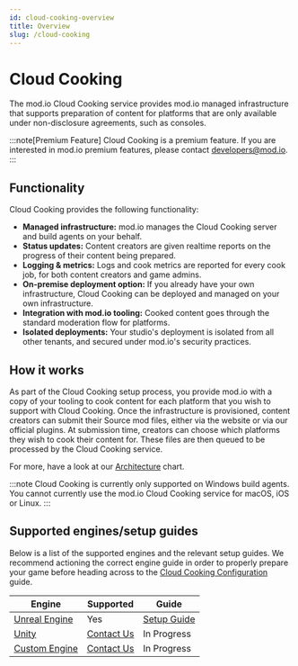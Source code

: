 ```yaml
---
id: cloud-cooking-overview
title: Overview
slug: /cloud-cooking
---
```


# Cloud Cooking

The mod.io Cloud Cooking service provides mod.io managed infrastructure that supports preparation of content for platforms that are only available under non-disclosure agreements, such as consoles.

:::note[Premium Feature]
Cloud Cooking is a premium feature. If you are interested in mod.io premium features, please contact developers@mod.io.
:::

## Functionality

Cloud Cooking provides the following functionality:

* **Managed infrastructure:** mod.io manages the Cloud Cooking server and build agents on your behalf.
* **Status updates:** Content creators are given realtime reports on the progress of their content being prepared.
* **Logging & metrics:** Logs and cook metrics are reported for every cook job, for both content creators and game admins.
* **On-premise deployment option:** If you already have your own infrastructure, Cloud Cooking can be deployed and managed on your own infrastructure.
* **Integration with mod.io tooling:** Cooked content goes through the standard moderation flow for platforms.
* **Isolated deployments:** Your studio's deployment is isolated from all other tenants, and secured under mod.io's security practices.

## How it works

As part of the Cloud Cooking setup process, you provide mod.io with a copy of your tooling to cook content for each platform that you wish to support with Cloud Cooking. Once the infrastructure is provisioned, content creators can submit their Source mod files, either via the website or via our official plugins. At submission time, creators can choose which platforms they wish to cook their content for. These files are then queued to be processed by the Cloud Cooking service. 

For more, have a look at our [Architecture](/cloud-cooking/architecture) chart.

:::note
Cloud Cooking is currently only supported on Windows build agents. You cannot currently use the mod.io Cloud Cooking service for macOS, iOS or Linux.
:::

## Supported engines/setup guides

Below is a list of the supported engines and the relevant setup guides. We recommend actioning the correct engine guide in order to properly prepare your game before heading across to the [Cloud Cooking Configuration](/cloud-cooking/configuration) guide.

| Engine    | Supported | Guide |
| -------- | ------- | ------- |
| [Unreal Engine](/unreal)  | Yes    | [Setup Guide](/unreal/cloud-cooking)    |
| [Unity](/unity) | [Contact Us](mailto:developers@mod.io)     | In Progress   |
| [Custom Engine](/cppsdk)   | [Contact Us](mailto:developers@mod.io)    | In Progress   |

